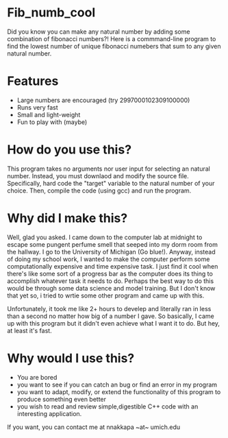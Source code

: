 # Fib_numb_cool
 Did you know you can make any natural number by adding some combination of fibonacci numbers?!
 Here is a commmand-line program to find the lowest number of unique fibonacci numebers that sum to any given natural number.
# Features
 - Large numbers are encouraged (try 2997000102309100000)
 - Runs very fast
 - Small and light-weight
 - Fun to play with (maybe)
# How do you use this?
 This program takes no arguments nor user input for selecting an natural number. Instead, you must downlaod and modify the source file. Specifically, hard code the "target" variable to the natural number of your choice. Then, compile the code (using gcc) and run the program. 
# Why did I make this?
 Well, glad you asked. I came down to the computer lab at midnight to escape some pungent perfume smell that seeped into my dorm room from the hallway. I go to the University of Michigan (Go blue!). Anyway, instead of doing my school work, I wanted to make the computer perform some computationally expensive and time expensive task. I just find it cool when there's like some sort of a progress bar as the computer does its thing to accomplish whatever task it needs to do. Perhaps the best way to do this would be through some data science and model training. But I don't know that yet so, i tried to wrtie some other program and came up with this. 
 
Unfortunately, it took me like 2+ hours to develep and literally ran in less than a second no matter how big of a number I gave. So basically, I came up with this program but it didn't even achieve what I want it to do. But hey, at least it's fast.
# Why would I use this?
  - You are bored
  - you want to see if you can catch an bug or find an error in my program
  - you want to adapt, modify, or extend the functionality of this program to produce something even better
  - you wish to read and review simple,digestible C++ code with an interesting application. 

If you want, you can contact me at nnakkapa ~at~ umich.edu
